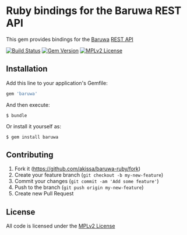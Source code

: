 # Ruby bindings for the Baruwa REST API

This gem provides bindings for the [Baruwa](https://www.baruwa.com/) [REST API](https://www.baruwa.com/docs/api/)

[![Build Status](https://travis-ci.org/akissa/baruwa-ruby.svg?branch=master)](https://travis-ci.org/akissa/baruwa-ruby)
[![Gem Version](https://badge.fury.io/rb/baruwa.svg)](https://badge.fury.io/rb/baruwa)
[![MPLv2 License](https://img.shields.io/badge/license-MPLv2-blue.svg?style=flat-square)](https://www.mozilla.org/MPL/2.0/)

## Installation

Add this line to your application's Gemfile:

```ruby
gem 'baruwa'
```

And then execute:

    $ bundle

Or install it yourself as:

    $ gem install baruwa

## Contributing

1. Fork it (https://github.com/akissa/baruwa-ruby/fork)
2. Create your feature branch (`git checkout -b my-new-feature`)
3. Commit your changes (`git commit -am 'Add some feature'`)
4. Push to the branch (`git push origin my-new-feature`)
5. Create new Pull Request


## License

All code is licensed under the
[MPLv2 License](https://github.com/akissa/baruwa-ruby/blob/master/LICENSE)

